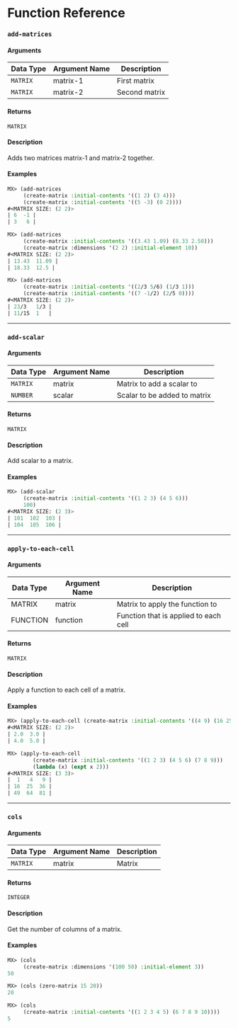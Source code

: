 # Function Reference

### `add-matrices`

#### Arguments
Data Type | Argument Name | Description
--------- | ------------- | -----------
`MATRIX` | matrix-1 | First matrix
`MATRIX` | matrix-2 | Second matrix

#### Returns
`MATRIX`

#### Description
Adds two matrices matrix-1 and matrix-2 together.

#### Examples
```lisp
MX> (add-matrices
     (create-matrix :initial-contents '((1 2) (3 4)))
     (create-matrix :initial-contents '((5 -3) (0 2))))
#<MATRIX SIZE: (2 2)>
| 6  -1 |
| 3   6 |

MX> (add-matrices
     (create-matrix :initial-contents '((3.43 1.09) (8.33 2.50)))
     (create-matrix :dimensions '(2 2) :initial-element 10))
#<MATRIX SIZE: (2 2)>
| 13.43  11.09 |
| 18.33  12.5 |

MX> (add-matrices
     (create-matrix :initial-contents '((2/3 5/6) (1/3 1)))
     (create-matrix :initial-contents '((7 -1/2) (2/5 0))))
#<MATRIX SIZE: (2 2)>
| 23/3   1/3 |
| 11/15  1   |
```


-------------------------------------------------
### `add-scalar`

#### Arguments
Data Type | Argument Name | Description
--------- | ------------- | -----------
`MATRIX` | matrix | Matrix to add a scalar to
`NUMBER` | scalar | Scalar to be added to matrix

#### Returns
`MATRIX`

#### Description
Add scalar to a matrix.

#### Examples
```lisp
MX> (add-scalar
     (create-matrix :initial-contents '((1 2 3) (4 5 6)))
     100)
#<MATRIX SIZE: (2 3)>
| 101  102  103 |
| 104  105  106 |
```


-------------------------------------------------
### `apply-to-each-cell`

#### Arguments
Data Type | Argument Name | Description
--------- | ------------- | -----------
MATRIX    | matrix | Matrix to apply the function to
FUNCTION  | function | Function that is applied to each cell

#### Returns
`MATRIX`

#### Description
Apply a function to each cell of a matrix.

#### Examples
```lisp
MX> (apply-to-each-cell (create-matrix :initial-contents '((4 9) (16 25))) #'sqrt)
#<MATRIX SIZE: (2 2)>
| 2.0  3.0 |
| 4.0  5.0 |

MX> (apply-to-each-cell
		(create-matrix :initial-contents '((1 2 3) (4 5 6) (7 8 9)))
		(lambda (x) (expt x 2)))
#<MATRIX SIZE: (3 3)>
|  1   4   9 |
| 16  25  36 |
| 49  64  81 |
```


-------------------------------------------------
### `cols`

#### Arguments
Data Type | Argument Name | Description
--------- | ------------- | -----------
`MATRIX` | matrix | Matrix

#### Returns
`INTEGER`

#### Description
Get the number of columns of a matrix.

#### Examples
```lisp
MX> (cols 
     (create-matrix :dimensions '(100 50) :initial-element 3))
50

MX> (cols (zero-matrix 15 20))
20

MX> (cols 
     (create-matrix :initial-contents '((1 2 3 4 5) (6 7 8 9 10))))
5
```
